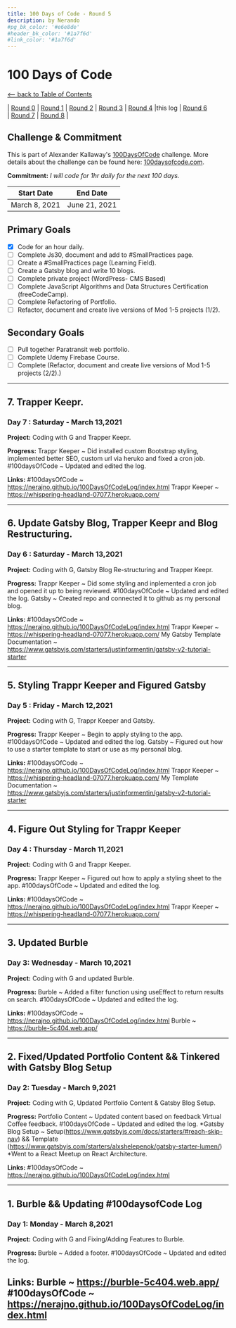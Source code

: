 ```yaml
---
title: 100 Days of Code - Round 5
description: by Nerando
#pg_bk_color: '#e6e8de'
#header_bk_color: '#1a7f6d'
#link_color: '#1a7f6d'
---
```

<!-- markdownlint-disable MD022 MD024 MD032 MD033 -->

# 100 Days of Code
<p class="toc"><a href="./index.html">&lt;– back to Table of Contents</a></p>

| [Round 0](https://nerajno.github.io/100DaysOfCodeLog/log1.html) 
| [Round 1](https://nerajno.github.io/100DaysOfCodeLog/log2.html) 
| [Round 2](https://nerajno.github.io/100DaysOfCodeLog/log3.html) 
| [Round 3](https://nerajno.github.io/100DaysOfCodeLog/log4.html)
| [Round 4](https://nerajno.github.io/100DaysOfCodeLog/log5.html) 
|this log 
| [Round 6](log7html)  
| [Round 7](log8.html) 
| [Round 8](log9.html) |

## Challenge & Commitment
This is part of Alexander Kallaway's [100DaysOfCode](https://github.com/Kallaway/100-days-of-code "the official repo") challenge. More details about the challenge can be found here: [100daysofcode.com](http://100daysofcode.com/ "100daysofcode.com").

**Commitment:** *I will code for 1hr daily for the next 100 days.*

|  Start Date   | End Date     |
| ------------- | ------------ |
| March 8, 2021 | June 21, 2021 |

## Primary Goals
- [x] Code for an hour daily.
- [ ] Complete Js30, document and add to #SmallPractices page.
- [ ] Create a #SmallPractices page (Learning Field).
- [ ] Create a Gatsby blog and write 10 blogs.
- [ ] Complete private project (WordPress- CMS Based)
- [ ] Complete JavaScript Algorithms and Data Structures Certification  (freeCodeCamp).
- [ ] Complete Refactoring of Portfolio.
- [ ] Refactor, document and create live versions of Mod 1-5 projects (1/2).

## Secondary Goals
- [ ] Pull together Paratransit web portfolio.
- [ ] Complete Udemy Firebase Course. 
- [ ] Complete (Refactor, document and create live versions of Mod 1-5 projects (2/2).)

---

## 7. Trapper Keepr. 
### Day 7 : Saturday - March 13,2021

**Project:** Coding with G and Trapper Keepr.

**Progress:**
Trappr Keeper ~ Did installed custom Bootstrap styling, implemented better SEO, custom url via heruko and fixed a cron job.
#100daysOfCode  ~ Updated and edited the log.


**Links:**
#100daysOfCode  ~ https://nerajno.github.io/100DaysOfCodeLog/index.html
Trappr Keeper ~ https://whispering-headland-07077.herokuapp.com/

---

## 6. Update Gatsby Blog, Trapper Keepr and Blog Restructuring. 
### Day 6 : Saturday - March 13,2021

**Project:** Coding with G, Gatsby Blog Re-structuring and Trapper Keepr.

**Progress:**
Trappr Keeper ~ Did some styling and inplemented a cron job and opened it up to being reviewed.
#100daysOfCode  ~ Updated and edited the log.
Gatsby ~ Created repo and connected it to github as my personal blog.

**Links:**
#100daysOfCode  ~ https://nerajno.github.io/100DaysOfCodeLog/index.html
Trappr Keeper ~ https://whispering-headland-07077.herokuapp.com/
My Gatsby Template Documentation ~ https://www.gatsbyjs.com/starters/justinformentin/gatsby-v2-tutorial-starter 

---

## 5. Styling Trappr Keeper and Figured Gatsby 
### Day 5 : Friday - March 12,2021

**Project:** Coding with G, Trappr Keeper and Gatsby.

**Progress:**
Trappr Keeper ~ Begin to apply styling to the app.
#100daysOfCode  ~ Updated and edited the log.
Gatsby ~ Figured out how to use a starter template to start or use as my personal blog.

**Links:**
#100daysOfCode  ~ https://nerajno.github.io/100DaysOfCodeLog/index.html
Trappr Keeper ~ https://whispering-headland-07077.herokuapp.com/
My Template Documentation ~ https://www.gatsbyjs.com/starters/justinformentin/gatsby-v2-tutorial-starter 

---

## 4. Figure Out Styling for Trappr Keeper
### Day 4 : Thursday - March 11,2021

**Project:** Coding with G and Trappr Keeper.

**Progress:**
Trappr Keeper ~ Figured out how to apply a styling sheet to the app.
#100daysOfCode  ~ Updated and edited the log.

**Links:**
#100daysOfCode  ~ https://nerajno.github.io/100DaysOfCodeLog/index.html
Trappr Keeper ~ https://whispering-headland-07077.herokuapp.com/

---

## 3. Updated Burble
### Day 3: Wednesday - March 10,2021

**Project:** Coding with G and updated Burble.

**Progress:**
Burble ~ Added a filter function using useEffect to return results on search.
#100daysOfCode  ~ Updated and edited the log.


**Links:**
#100daysOfCode  ~ https://nerajno.github.io/100DaysOfCodeLog/index.html
Burble ~ https://burble-5c404.web.app/

---

## 2. Fixed/Updated Portfolio Content && Tinkered with Gatsby Blog Setup
### Day 2: Tuesday - March 9,2021

**Project:** Coding with G, Updated Portfolio Content & Gatsby Blog Setup.

**Progress:**
Portfolio Content ~ Updated content based on feedback Virtual Coffee feedback.
#100daysOfCode  ~ Updated and edited the log.
*Gatsby Blog Setup ~ Setup(https://www.gatsbyjs.com/docs/starters/#reach-skip-nav) && Template (https://www.gatsbyjs.com/starters/alxshelepenok/gatsby-starter-lumen/)
*Went to a React Meetup on React Architecture.

**Links:**
#100daysOfCode  ~ https://nerajno.github.io/100DaysOfCodeLog/index.html

---

## 1. Burble && Updating #100daysofCode Log
### Day 1: Monday - March 8,2021

**Project:** Coding with G and Fixing/Adding Features to Burble.

**Progress:**
Burble ~ Added a footer.
#100daysOfCode  ~ Updated and edited the log.

**Links:**
Burble ~ https://burble-5c404.web.app/
#100daysOfCode  ~ https://nerajno.github.io/100DaysOfCodeLog/index.html
---